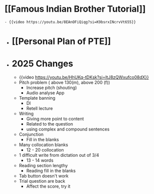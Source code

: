 # [[Famous Indian Brother Tutorial]]
	- {{video https://youtu.be/8EAnOFiQiqg?si=K9bsrxINcrvVt655}}
- # [[Personal Plan of PTE]]
- # 2025 Changes
	- {{video https://youtu.be/HhUKq-tDKsk?si=ItJ8zQWxufco08dX}}
	- Pitch problem ( above 130(m), above 200 (f))
		- Increase pitch (shouting)
		- Audio analyse App
	- Template banning
		- DI
		- Retell lecture
	- Writing
		- Giving more point to content
		- Related to the question
		- using complex and compound sentences
	- Conjunction
		- Fill in the blanks
	- Many collocation blanks
		- 12 - 20 collocation
	- 1 difficult write from dictation out of 3/4
		- 13 - 14 words
	- Reading section lengthy
		- Reading fill in the blanks
	- Tab button doesn't work
	- Trial question are back
		- Affect the score, try it